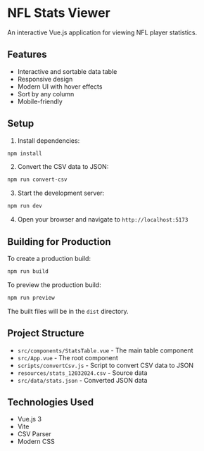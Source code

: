 # NFL Stats Viewer

An interactive Vue.js application for viewing NFL player statistics.

## Features

- Interactive and sortable data table
- Responsive design
- Modern UI with hover effects
- Sort by any column
- Mobile-friendly

## Setup

1. Install dependencies:

```bash
npm install
```

2. Convert the CSV data to JSON:

```bash
npm run convert-csv
```

3. Start the development server:

```bash
npm run dev
```

4. Open your browser and navigate to `http://localhost:5173`

## Building for Production

To create a production build:

```bash
npm run build
```

To preview the production build:

```bash
npm run preview
```

The built files will be in the `dist` directory.

## Project Structure

- `src/components/StatsTable.vue` - The main table component
- `src/App.vue` - The root component
- `scripts/convertCsv.js` - Script to convert CSV data to JSON
- `resources/stats_12032024.csv` - Source data
- `src/data/stats.json` - Converted JSON data

## Technologies Used

- Vue.js 3
- Vite
- CSV Parser
- Modern CSS
